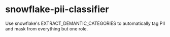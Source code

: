 # snowflake-pii-classifier
Use snowflake's EXTRACT_DEMANTIC_CATEGORIES to automatically tag PII and mask from everything but one role.
